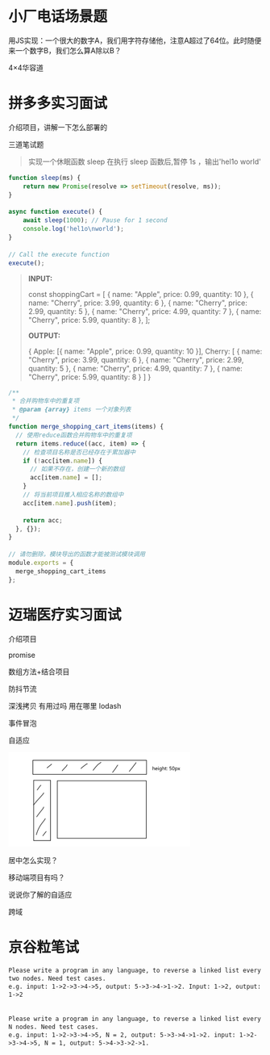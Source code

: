 # 小厂电话场景题

用JS实现：一个很大的数字A，我们用字符存储他，注意A超过了64位。此时随便来一个数字B，我们怎么算A除以B？

4×4华容道

# 拼多多实习面试

介绍项目，讲解一下怎么部署的

三道笔试题

> 实现一个休眠函数 sleep
> 在执行 sleep 函数后,暂停 1s ，输出'hel1o world'

```javascript
function sleep(ms) {
    return new Promise(resolve => setTimeout(resolve, ms));
}

async function execute() {
    await sleep(1000); // Pause for 1 second
    console.log('hel1o\nworld');
}

// Call the execute function
execute();
```

> **INPUT:**
>
> const shoppingCart = [
>     { name: "Apple", price: 0.99, quantity: 10 },
>     { name: "Cherry", price: 3.99, quantity: 6 },
>     { name: "Cherry", price: 2.99, quantity: 5 },
>     { name: "Cherry", price: 4.99, quantity: 7 },
>     { name: "Cherry", price: 5.99, quantity: 8 },
> ];
>
> **OUTPUT:**
>
> {
>     Apple: [{ name: "Apple", price: 0.99, quantity: 10 }],
>     Cherry: [
>         { name: "Cherry", price: 3.99, quantity: 6 },
>         { name: "Cherry", price: 2.99, quantity: 5 },
>         { name: "Cherry", price: 4.99, quantity: 7 },
>         { name: "Cherry", price: 5.99, quantity: 8 }
>     ]
> }

```javascript
/**
 * 合并购物车中的重复项
 * @param {array} items 一个对象列表
 */
function merge_shopping_cart_items(items) {
  // 使用reduce函数合并购物车中的重复项
  return items.reduce((acc, item) => {
    // 检查项目名称是否已经存在于累加器中
    if (!acc[item.name]) {
      // 如果不存在，创建一个新的数组
      acc[item.name] = [];
    }
    // 将当前项目推入相应名称的数组中
    acc[item.name].push(item);
    
    return acc;
  }, {});
}

// 请勿删除，模块导出的函数才能被测试模块调⽤
module.exports = {
  merge_shopping_cart_items
};
```





# 迈瑞医疗实习面试

介绍项目

promise

数组方法+结合项目

防抖节流

深浅拷贝 有用过吗 用在哪里 lodash

事件冒泡

自适应

<img src="img/image-20240929231131563.png" alt="image-20240929231131563" style="zoom:50%;" />

居中怎么实现？

移动端项目有吗？

说说你了解的自适应

跨域





# 京谷粒笔试

```
Please write a program in any language, to reverse a linked list every two nodes. Need test cases.
e.g. input: 1->2->3->4->5, output: 5->3->4->1->2. Input: 1->2, output: 1->2


Please write a program in any language, to reverse a linked list every N nodes. Need test cases.
e.g. input: 1->2->3->4->5, N = 2, output: 5->3->4->1->2. input: 1->2->3->4->5, N = 1, output: 5->4->3->2->1.
```

